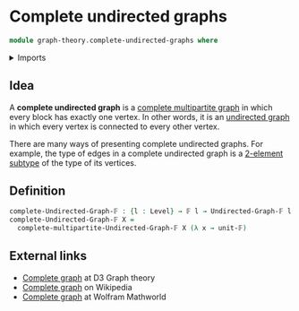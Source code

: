 # Complete undirected graphs

```agda
module graph-theory.complete-undirected-graphs where
```

<details><summary>Imports</summary>

```agda
open import foundation.universe-levels

open import graph-theory.complete-multipartite-graphs
open import graph-theory.finite-graphs

open import univalent-combinatorics.finite-types
```

</details>

## Idea

A **complete undirected graph** is a [complete multipartite graph](graph-theory.complete-multipartite-graphs.md) in which every
block has exactly one vertex. In other words, it is an [undirected graph](graph-theory.undirected-graphs.md) in which
every vertex is connected to every other vertex.

There are many ways of presenting complete undirected graphs. For example, the
type of edges in a complete undirected graph is a [2-element subtype](univalent-combinatorics.2-element-subtypes.md) of the type
of its vertices.

## Definition

```agda
complete-Undirected-Graph-𝔽 : {l : Level} → 𝔽 l → Undirected-Graph-𝔽 l l
complete-Undirected-Graph-𝔽 X =
  complete-multipartite-Undirected-Graph-𝔽 X (λ x → unit-𝔽)
```

## External links

- [Complete graph](https://d3gt.com/unit.html?complete-graph) at D3 Graph theory
- [Complete graph](https://en.wikipedia.org/wiki/Complete_graph) on Wikipedia
- [Complete graph](https://mathworld.wolfram.com/CompleteGraph.html) at Wolfram Mathworld
